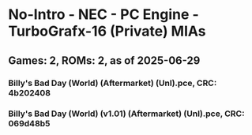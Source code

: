 # No-Intro - NEC - PC Engine - TurboGrafx-16 (Private) MIAs
## Games: 2, ROMs: 2, as of 2025-06-29

### Billy's Bad Day (World) (Aftermarket) (Unl).pce, CRC: 4b202408
### Billy's Bad Day (World) (v1.01) (Aftermarket) (Unl).pce, CRC: 069d48b5

